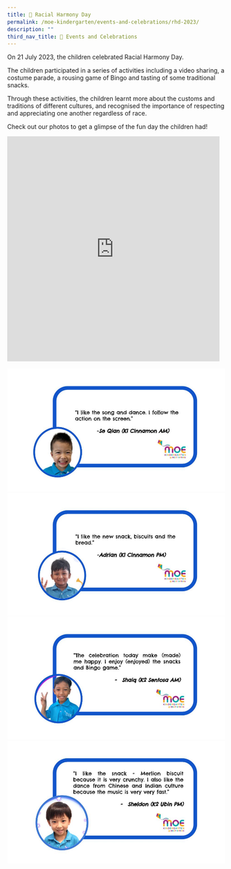 ```yaml
---
title: 🤝 Racial Harmony Day
permalink: /moe-kindergarten/events-and-celebrations/rhd-2023/
description: ""
third_nav_title: 🎉 Events and Celebrations
---
```

On 21 July 2023, the children celebrated Racial Harmony Day.

The children participated in a series of activities including a video sharing, a costume parade, a rousing game of Bingo and tasting of some traditional snacks.&nbsp;
  
Through these activities, the children learnt more about the customs and traditions of different cultures, and recognised the importance of respecting and appreciating one another regardless of race.  
  
Check out our photos to get a glimpse of the fun day the children had!

<iframe src="https://docs.google.com/presentation/d/e/2PACX-1vSx2YAYZ7AbR6mt4v6ckjGsFngLcqyw_-Wh5bMjVA5wntP2UU-_DqTfpjfbuYUB0KIkkHGo3Y9_euYI/embed?start=true&amp;loop=true&amp;delayms=5000" frameborder="0" width="491" height="520" allowfullscreen="true"></iframe>

![](/images/MK/Event%20Reflections/RHD%202023/cinnamon%20am%20reflection.jpg)
![](/images/MK/Event%20Reflections/RHD%202023/cinnamon%20pm%20reflection.jpg)
![](/images/MK/Event%20Reflections/RHD%202023/sentosa%20am%20reflection.jpg)
![](/images/MK/Event%20Reflections/RHD%202023/ubin%20pm%20reflection.jpg)